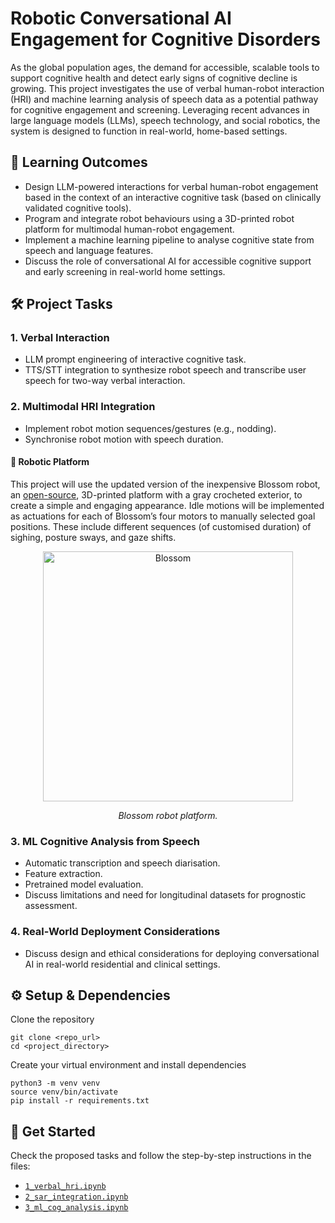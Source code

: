 # Robotic Conversational AI Engagement for Cognitive Disorders

As the global population ages, the demand for accessible, scalable tools to support cognitive health and detect early signs of cognitive decline is growing. This project investigates the use of verbal human-robot interaction (HRI) and machine learning analysis of speech data as a potential pathway for cognitive engagement and screening. Leveraging recent advances in large language models (LLMs), speech technology, and social robotics, the system is designed to function in real-world, home-based settings.

## 🎯 Learning Outcomes

- Design LLM-powered interactions for verbal human-robot engagement based in the context of an interactive cognitive task (based on clinically validated cognitive tools).
- Program and integrate robot behaviours using a 3D-printed robot platform for multimodal human-robot engagement.
- Implement a machine learning pipeline to analyse cognitive state from speech and language features.
- Discuss the role of conversational AI for accessible cognitive support and early screening in real-world home settings.

## 🛠️ Project Tasks

### 1. Verbal Interaction

- LLM prompt engineering of interactive cognitive task.
- TTS/STT integration to synthesize robot speech and transcribe user speech for two-way verbal interaction.

### 2. Multimodal HRI Integration

- Implement robot motion sequences/gestures (e.g., nodding).
- Synchronise robot motion with speech duration.

#### 🤖 Robotic Platform 
This project will use the updated version of the inexpensive Blossom robot, an [open-source](https://github.com/interaction-lab/Blossom-Controller), 3D-printed platform with a gray crocheted exterior, to create a simple and engaging appearance.
Idle motions will be implemented as actuations for each of Blossom’s four motors to manually selected goal positions. 
These include different sequences (of customised duration) of sighing, posture sways, and gaze shifts.

<div align="center">
  <img src="./images/robotic-platform.png" alt="Blossom" width="400"/>
  <p><em>Blossom robot platform.</em></p>
</div>


### 3. ML Cognitive Analysis from Speech

- Automatic transcription and speech diarisation.
- Feature extraction.
- Pretrained model evaluation.
- Discuss limitations and need for longitudinal datasets for prognostic assessment.

### 4. Real-World Deployment Considerations

- Discuss design and ethical considerations for deploying conversational AI in real-world residential and clinical settings.

## ⚙️ Setup & Dependencies
Clone the repository
```
git clone <repo_url>
cd <project_directory>
```

Create your virtual environment and install dependencies
```
python3 -m venv venv
source venv/bin/activate
pip install -r requirements.txt
```

## 🚀 Get Started
Check the proposed tasks and follow the step-by-step instructions in the files:
- [`1_verbal_hri.ipynb`](./1_verbal_hri.ipynb)
- [`2_sar_integration.ipynb`](./2_sar_integration.ipynb)
- [`3_ml_cog_analysis.ipynb`](./3_ml_cog_analysis.ipynb)